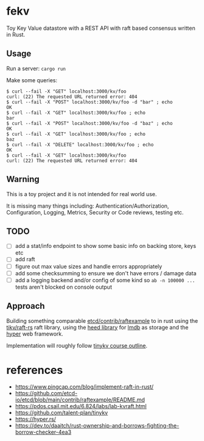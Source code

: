 # fekv

Toy Key Value datastore with a REST API with raft based consensus written in Rust.

## Usage

Run a server: `cargo run`

Make some queries:
``` shell
$ curl --fail -X "GET" localhost:3000/kv/foo
curl: (22) The requested URL returned error: 404
$ curl --fail -X "POST" localhost:3000/kv/foo -d "bar" ; echo
OK
$ curl --fail -X "GET" localhost:3000/kv/foo ; echo
bar
$ curl --fail -X "POST" localhost:3000/kv/foo -d "baz" ; echo
OK
$ curl --fail -X "GET" localhost:3000/kv/foo ; echo
baz
$ curl --fail -X "DELETE" localhost:3000/kv/foo ; echo
OK
$ curl --fail -X "GET" localhost:3000/kv/foo
curl: (22) The requested URL returned error: 404
```

## Warning
This is a toy project and it is not intended for real world use.

It is missing many things including: Authentication/Authorization, Configuration, Logging, Metrics, Security or Code reviews, testing etc.

## TODO
* [ ] add a stat/info endpoint to show some basic info on backing store, keys etc
* [ ] add raft
* [ ] figure out max value sizes and handle errors appropriately
* [ ] add some checksumming to ensure we don't have errors / damage data
* [ ] add a logging backend and/or config of some kind so `ab -n 100000 ...` tests aren't blocked on console output

## Approach

Building something comparable [etcd/contrib/raftexample](https://github.com/etcd-io/etcd/tree/main/contrib/raftexample) to in rust using the [tikv/raft-rs](https://github.com/tikv/raft-rs) raft library, using the [heed library](https://github.com/meilisearch/heed) for [lmdb](http://www.lmdb.tech/doc/index.html) as storage and the [hyper](https://hyper.rs/) web framework.

Implementation will roughly follow [tinykv course outline](https://github.com/talent-plan/tinykv).

# references
* https://www.pingcap.com/blog/implement-raft-in-rust/
* https://github.com/etcd-io/etcd/blob/main/contrib/raftexample/README.md
* https://pdos.csail.mit.edu/6.824/labs/lab-kvraft.html
* https://github.com/talent-plan/tinykv
* https://hyper.rs/
* https://dev.to/daaitch/rust-ownership-and-borrows-fighting-the-borrow-checker-4ea3


